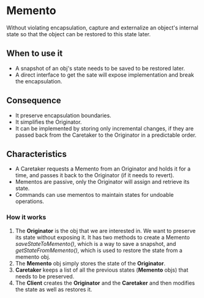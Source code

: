 # Memento

Without violating encapsulation, capture and externalize an object's internal 
state so that the object can be restored to this state later.

## When to use it

* A snapshot of an obj's state needs to be saved to be restored later.
* A direct interface to get the sate will expose implementation and break the
encapsulation.

## Consequence

* It preserve encapsulation boundaries.
* It simplifies the Originator.
* It can be implemented by storing only incremental changes, if they are passed
back from the Caretaker to the Originator in a predictable order.

## Characteristics

* A Caretaker requests a Memento from an Originator and holds it for a time,
and passes it back to the Originator (if it needs to revert).
* Mementos are passive, only the Originator will assign and retrieve its state.
* Commands can use mementos to maintain states for undoable operations.


### How it works

1. The __Originator__ is the obj that we are interested in. We want to preserve
its state without exposing it. It has two methods to create a Memento 
_saveStateToMemento()_, which is a way to save a snapshot, and _getStateFromMemento()_,
which is used to restore the state from a memento obj.
2. The __Memento__ obj simply stores the state of the __Originator__.
3. __Caretaker__ keeps a list of all the previous states (__Memento__ objs)
that needs to be preserved.
4. The __Client__ creates the __Originator__ and the __Caretaker__ and then 
modifies the state as well as restores it.
